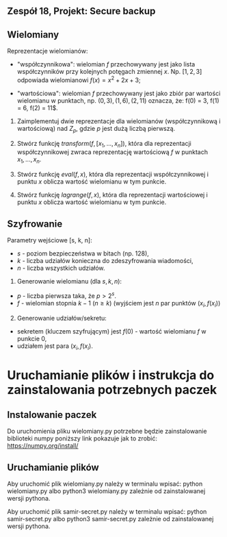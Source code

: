 ## Zespół 18, Projekt: Secure backup
## Wielomiany

Reprezentacje wielomianów:

- "współczynnikowa": wielomian $f$ przechowywany jest jako lista  współczynników przy
kolejnych potęgach zmiennej $x$. Np. $[1, 2, 3]$ odpowiada wielomianowi $f(x) = x^2 + 2 x + 3$;

- "wartościowa": wielomian $f$ przechowywany jest jako zbiór par wartości wielomianu w punktach,
np. $(0, 3), (1, 6), (2, 11)$ oznacza, że: f(0) = 3, f(1) = 6, f(2) = 11$.

1. Zaimplementuj dwie reprezentacje dla wielomianów (współczynnikową i wartościową)
nad $Z_p$, gdzie $p$ jest dużą liczbą pierwszą.

2. Stwórz funkcję $transform(f, [x_1, ..., x_n])$, która dla reprezentacji współczynnikowej zwraca
reprezentację wartościową $f$ w punktach $x_1, ..., x_n$.

3. Stwórz funkcję $eval(f, x)$, która dla reprezentacji współczynnikowej i punktu $x$
oblicza wartość wielomianu w tym punkcie.

4. Stwórz funkcję $lagrange(f, x)$, która dla reprezentacji wartościowej i punktu $x$
oblicza wartość wielomianu w tym punkcie.


## Szyfrowanie 

Parametry wejściowe \[s, k, n\]:
- $s$ - poziom bezpieczeństwa w bitach (np. 128),
- $k$ - liczba udziałów konieczna do zdeszyfrowania wiadomości,
- $n$ - liczba wszystkich udziałów.

1. Generowanie wielomianu (dla $s, k, n$):

- $p$ - liczba pierwsza taka, że $p > 2^s$.
- $f$ - wielomian stopnia $k-1$ ($n \geq k$) (wyjściem jest $n$ par punktów $(x_i, f(x_i))$

2. Generowanie udziałów/sekretu:

- sekretem (kluczem szyfrującym) jest $f(0)$ - wartość wielomianu $f$ w punkcie $0$,
- udziałem jest para $(x_i, f(x_i)$.

# Uruchamianie plików i instrukcja do zainstalowania potrzebnych paczek

## Instalowanie paczek 

Do uruchomienia pliku wielomiany.py potrzebne będzie zainstalowanie biblioteki numpy poniższy link pokazuje jak to zrobić: https://numpy.org/install/

## Uruchamianie plików 

Aby uruchomić plik wielomiany.py należy w terminalu wpisać: python wielomiany.py albo python3 wielomiany.py zależnie od zainstalowanej wersji pythona.

Aby uruchomić plik samir-secret.py należy w terminalu wpisać: python samir-secret.py albo python3 samir-secret.py zależnie od zainstalowanej wersji pythona.

